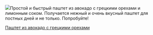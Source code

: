 <!--2025-10-21 09:37:53-->
<div class="yb">
  <div class="rss povarenok"><a href="https://www.povarenok.ru/recipes/show/183179/"><img src="https://www.povarenok.ru/data/cache/2025oct/20/24/3193039_35007-640x480.jpg"></a>Простой и быстрый паштет из авокадо с грецкими орехами и лимонным соком. Получается нежный и очень вкусный паштет для постных дней и не только. Попробуйте! <p class="titl"><a href="https://www.povarenok.ru/recipes/show/183179/">Паштет из авокадо с грецкими орехами</a></p></div>
</div>
